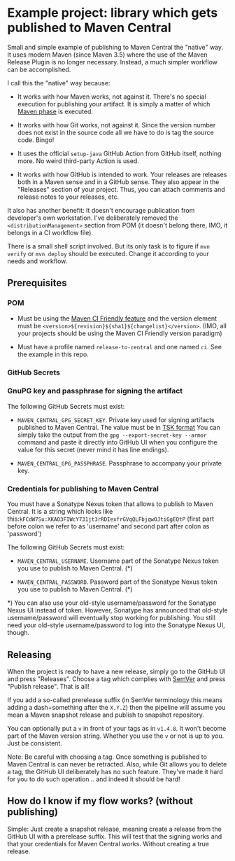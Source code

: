 # Example project: library which gets published to Maven Central


Small and simple example of publishing to Maven Central the "native" way.
It uses modern Maven (since Maven 3.5) where the use of the Maven Release Plugin is no longer
necessary. Instead, a much simpler workflow can be accomplished. 

I call this the "native" way because:

- It works with how Maven works, not against it. There's no special execution 
for publishing your artifact. It is simply a matter of which [Maven phase](https://maven.apache.org/guides/introduction/introduction-to-the-lifecycle.html#a-build-lifecycle-is-made-up-of-phases)
is executed.

- It works with how Git works, not against it. Since the version number does not exist
  in the source code all we have to do is tag the source code. Bingo!

- It uses the official `setup-java` GitHub Action from GitHub itself, nothing more. 
No weird third-party Action is used.

- It works with how GitHub is intended to work. Your releases are releases both in a Maven
sense and in a GitHub sense. They also appear in the "Releases" section of your project. Thus, you can attach
comments and release notes to your releases, etc.

It also has another benefit: It doesn't encourage publication from developer's own workstation.
I've deliberately removed the `<distributionManagement>` section from POM (it doesn't belong there,
IMO, it belongs in a CI workflow file).

There is a small shell script involved. But its only task is to figure if `mvn verify` or `mvn deploy` 
should be executed. Change it according to your needs and workflow.




## Prerequisites


### POM

- Must be using the [Maven CI Friendly feature](https://maven.apache.org/maven-ci-friendly.html) and the version
element must be `<version>${revision}${sha1}${changelist}</version>`. 
(IMO, all your projects should be using the Maven CI Friendly version paradigm)

- Must have a profile named `release-to-central` and one named `ci`. See the example in this repo.


### GitHub Secrets


### GnuPG key and passphrase for signing the artifact

The following GitHub Secrets must exist:

- `MAVEN_CENTRAL_GPG_SECRET_KEY`. Private key used for signing artifacts published to Maven Central. The value
must be in [TSK format](https://www.ietf.org/archive/id/draft-ietf-openpgp-crypto-refresh-12.html#name-transferable-secret-keys)
You can simply take the output from the `gpg --export-secret-key --armor` command and paste it directly into GitHub UI when
you configure the value for this secret (never mind it has line endings).

- `MAVEN_CENTRAL_GPG_PASSPHRASE`. Passphrase to accompany your private key.


### Credentials for publishing to Maven Central

You must have a Sonatype Nexus token that allows to publish to Maven Central. It is a string which looks like this:`kFCdW7Su:XKAO3FIWcY731jt3rRDIexfrGVqQLFbjqwOJtiGgEQtP`
(first part before colon we refer to as 'username' and second part after colon as 'password')

The following GitHub Secrets must exist:

- `MAVEN_CENTRAL_USERNAME`. Username part of the Sonatype Nexus token you use to publish to Maven Central. (*)
 
- `MAVEN_CENTRAL_PASSWORD`. Password part of the Sonatype Nexus token you use to publish to Maven Central. (*)

*) You can also use your old-style username/password for the Sonatype Nexus UI instead of token. However, Sonatype has announced that 
old-style username/password will eventually stop working for publishing. You still need your old-style username/password to log 
into the Sonatype Nexus UI, though.


## Releasing

When the project is ready to have a new release, simply go to the GitHub UI and press "Releases". Choose a tag which
complies with [SemVer](https://semver.org/) and press "Publish release". That is all!

If you add a so-called prerelease suffix (in SemVer terminology this means adding a dash+something after the `X.Y.Z`) then
the pipeline will assume you mean a Maven snapshot release and publish to snapshot repository.

You can optionally put a `v` in front of your tags as in `v1.4.8`. It won't become part of the Maven version string. 
Whether you use the `v` or not is up to you. Just be consistent.


Note: Be careful with choosing a tag. Once something is published to Maven Central is can never be retracted. Also, while Git allows
you to delete a tag, the GitHub UI deliberately has no such feature. They've made it hard for you to do such operation .. and
indeed it should be hard!


## How do I know if my flow works? (without publishing)

Simple: Just create a snapshot release, meaning create a release from the GitHub UI with a prerelease suffix. 
This will test that the signing works and that your credentials for Maven Central works. Without creating
a true release.
